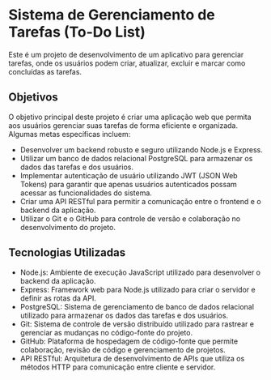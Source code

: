 # Sistema de Gerenciamento de Tarefas (To-Do List)

Este é um projeto de desenvolvimento de um aplicativo para gerenciar tarefas, onde os usuários podem criar, atualizar, excluir e marcar como concluídas as tarefas.

## Objetivos

O objetivo principal deste projeto é criar uma aplicação web que permita aos usuários gerenciar suas tarefas de forma eficiente e organizada. Algumas metas específicas incluem:

- Desenvolver um backend robusto e seguro utilizando Node.js e Express.
- Utilizar um banco de dados relacional PostgreSQL para armazenar os dados das tarefas e dos usuários.
- Implementar autenticação de usuário utilizando JWT (JSON Web Tokens) para garantir que apenas usuários autenticados possam acessar as funcionalidades do sistema.
- Criar uma API RESTful para permitir a comunicação entre o frontend e o backend da aplicação.
- Utilizar o Git e o GitHub para controle de versão e colaboração no desenvolvimento do projeto.

## Tecnologias Utilizadas

- Node.js: Ambiente de execução JavaScript utilizado para desenvolver o backend da aplicação.
- Express: Framework web para Node.js utilizado para criar o servidor e definir as rotas da API.
- PostgreSQL: Sistema de gerenciamento de banco de dados relacional utilizado para armazenar os dados das tarefas e dos usuários.
- Git: Sistema de controle de versão distribuído utilizado para rastrear e gerenciar as mudanças no código-fonte do projeto.
- GitHub: Plataforma de hospedagem de código-fonte que permite colaboração, revisão de código e gerenciamento de projetos.
- API RESTful: Arquitetura de desenvolvimento de APIs que utiliza os métodos HTTP para comunicação entre cliente e servidor.
